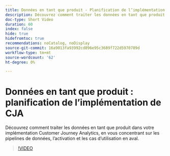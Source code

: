 ```yaml
---
title: Données en tant que produit - Planification de l’implémentation de CJA
description: Découvrez comment traiter les données en tant que produit dans votre implémentation Customer Journey Analytics, en vous concentrant sur les pipelines de données, l’activation et les cas d’utilisation en aval.
doc-type: Short Video
duration: 60
index: false
hide: true
hidefromtoc: true
recommendations: noCatalog, noDisplay
source-git-commit: 16a9013fa93992cd896e95c3689f722d5970789d
workflow-type: tm+mt
source-wordcount: '62'
ht-degree: 0%

---
```



# Données en tant que produit : planification de l’implémentation de CJA

Découvrez comment traiter les données en tant que produit dans votre implémentation Customer Journey Analytics, en vous concentrant sur les pipelines de données, l’activation et les cas d’utilisation en aval.

<!-- 62_S113_3442460_59_data-as-a-product-planning-your-cja-implementation -->
>[!VIDEO](https://video.tv.adobe.com/v/3458332/?learn=on&enablevpops=true)
